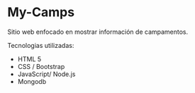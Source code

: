 # My-Camps
Sitio web enfocado en mostrar información de campamentos.

Tecnologias utilizadas:
* HTML 5 
* CSS / Bootstrap
* JavaScript/ Node.js
* Mongodb
